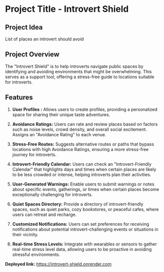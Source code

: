 # Project Title - Introvert Shield

## Project Idea

List of places an introvert should avoid

## Project Overview

The "Introvert Shield" is to help introverts navigate public spaces by identifying and avoiding environments that might be overwhelming. This serves as a support tool, offering a stress-free guide to locations suitable for introverts.

## Features
1. **User Profiles :**
   Allows users to create profiles, providing a personalized space for sharing their unique taste adventures.

2. **Avoidance Ratings:**
   Users can rate and review places based on factors such as noise levels, crowd density, and overall social excitement. Assigns an "Avoidance Rating" to each venue.

3. **Stress-Free Routes:**
   Suggests alternative routes or paths that bypass locations with high Avoidance Ratings, ensuring a more stress-free journey for introverts.

4. **Introvert-Friendly Calendar:**
   Users can check an "Introvert-Friendly Calendar" that highlights days and times when certain places are likely to be less crowded or intense, helping introverts plan their activities.

5. **User-Generated Warnings:**
   Enable users to submit warnings or notes about specific events, gatherings, or times when certain places become exceptionally challenging for introverts.

6. **Quiet Spaces Directory:**
   Provide a directory of introvert-friendly spaces, such as quiet parks, cozy bookstores, or peaceful cafes, where users can retreat and recharge.

7. **Customized Notifications:**
   Users can set preferences for receiving notifications about potential introvert-challenging events or situations in their vicinity.

8. **Real-time Stress Levels:**
   Integrate with wearables or sensors to gather real-time stress level data, allowing users to be proactive in avoiding stressful environments.

**Deployed link:** https://introvert-shield.onrender.com
